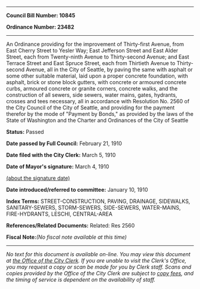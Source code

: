 

********

**Council Bill Number: 10845**
   
**Ordinance Number: 23482**
********

 An Ordinance providing for the improvement of Thirty-first Avenue, from East Cherry Street to Yesler Way; East Jefferson Street and East Alder Street, each from Twenty-ninth Avenue to Thirty-second Avenue; and East Terrace Street and East Spruce Street, each from Thirtieth Avenue to Thirty-second Avenue, all in the City of Seattle, by paving the same with asphalt or some other suitable material, laid upon a proper concrete foundation, with asphalt, brick or stone block gutters, with concrete or armoured concrete curbs, armoured concrete or granite corners, concrete walks, and the construction of all sewers, side sewers, water mains, gates, hydrants, crosses and tees necessary, all in accordance with Resolution No. 2560 of the City Council of the City of Seattle, and providing for the payment therefor by the mode of "Payment by Bonds," as provided by the laws of the State of Washington and the Charter and Ordinances of the City of Seattle

**Status:** Passed
   
**Date passed by Full Council:** February 21, 1910
   
**Date filed with the City Clerk:** March 5, 1910
   
**Date of Mayor's signature:** March 4, 1910
   
[(about the signature date)](/~public/approvaldate.htm)
   
   
   
**Date introduced/referred to committee:** January 10, 1910
   
   
**Index Terms:** STREET-CONSTRUCTION, PAVING, DRAINAGE, SIDEWALKS, SANITARY-SEWERS, STORM-SEWERS, SIDE-SEWERS, WATER-MAINS, FIRE-HYDRANTS, LESCHI, CENTRAL-AREA

**References/Related Documents:** Related: Res 2560

**Fiscal Note:**_(No fiscal note available at this time)_
********

_No text for this document is available on-line. You may view this document at [the Office of the City Clerk](http://www.seattle.gov/leg/clerk/contactUs.htm). If you are unable to visit the Clerk's Office, you may request a copy or scan be made for you by Clerk staff. Scans and copies provided by the Office of the City Clerk are subject to [copy fees](http://clerk.seattle.gov/~public/clerkfees.htm), and the timing of service is dependent on the availability of staff._

